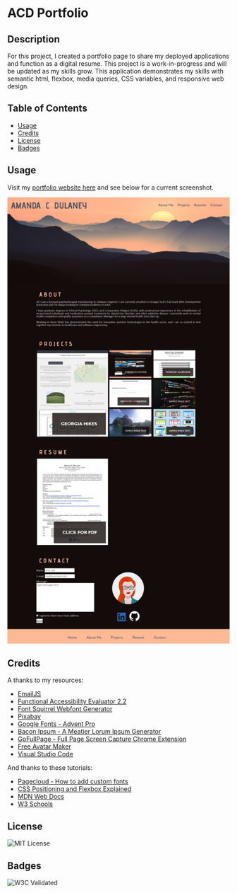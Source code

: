 # ACD Portfolio
## Description
For this project, I created a portfolio page to share my deployed applications and function as a digital resume. This project is a work-in-progress and will be updated as my skills grow. This application demonstrates my skills with semantic html, flexbox, media queries, CSS variables, and responsive web design. 

## Table of Contents
- [Usage](#usage)
- [Credits](#credits)
- [License](#license)
- [Badges](#badges)

## Usage
Visit my [portfolio website here](https://quadrilateral0.github.io/ACD-Portfolio/) and see below for a current screenshot.

![Screenshot of Completed Website](assets/images/screenshot-portfolio.png)

## Credits
A thanks to my resources:
- [EmailJS](https://www.emailjs.com/)
- [Functional Accessibility Evaluator 2.2](https://fae.disability.illinois.edu/anonymous/?Anonymous%20Report=/)
- [Font Squirrel Webfont Generator](https://www.fontsquirrel.com/tools/webfont-generator)
- [Pixabay](https://pixabay.com/)
- [Google Fonts - Advent Pro](https://fonts.google.com/specimen/Advent+Pro)
- [Bacon Ipsum - A Meatier Lorum Ipsum Generator](https://baconipsum.com/)
- [GoFullPage - Full Page Screen Capture Chrome Extension](https://chrome.google.com/webstore/detail/gofullpage-full-page-scre/fdpohaocaechififmbbbbbknoalclacl/related)
- [Free Avatar Maker](https://avatarmaker.com/)
- [Visual Studio Code](https://code.visualstudio.com/download)

And thanks to these tutorials:
- [Pagecloud - How to add custom fonts](https://www.pagecloud.com/blog/how-to-add-custom-fonts-to-any-website)
- [CSS Positioning and Flexbox Explained](https://www.freecodecamp.org/news/css-positioning-and-flexbox-explained/)
- [MDN Web Docs](https://developer.mozilla.org/)
- [W3 Schools](https://www.w3schools.com/)

## License
![MIT License](https://img.shields.io/badge/license-MIT-green)

## Badges
![W3C Validated](https://img.shields.io/badge/w3c-validated-green)